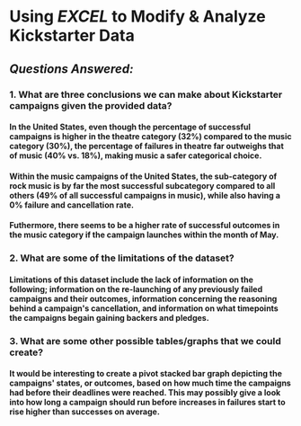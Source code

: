 # Using _EXCEL_ to Modify & Analyze Kickstarter Data

## **_Questions Answered:_**

### **1. What are three conclusions we can make about Kickstarter campaigns given the provided data?**

#### In the United States, even though the percentage of successful campaigns is higher in the theatre category (32%) compared to the music category (30%), the percentage of failures in theatre far outweighs that of music (40% vs. 18%), making music a safer categorical choice.
#### Within the music campaigns of the United States, the sub-category of rock music is by far the most successful subcategory compared to all others (49% of all successful campaigns in music), while also having a 0% failure and cancellation rate. 
#### Futhermore, there seems to be a higher rate of successful outcomes in the music category if the campaign launches within the month of May. 

### **2. What are some of the limitations of the dataset?**
#### Limitations of this dataset include the lack of information on the following; information on the re-launching of any previously failed campaigns and their outcomes, information concerning the reasoning behind a campaign's cancellation, and information on what timepoints the campaigns begain gaining backers and pledges. 

### **3. What are some other possible tables/graphs that we could create?**
#### It would be interesting to create a pivot stacked bar graph depicting the campaigns' states, or outcomes, based on how much time the campaigns had before their deadlines were reached. This may possibly give a look into how long a campaign should run before increases in failures start to rise higher than successes on average. 


